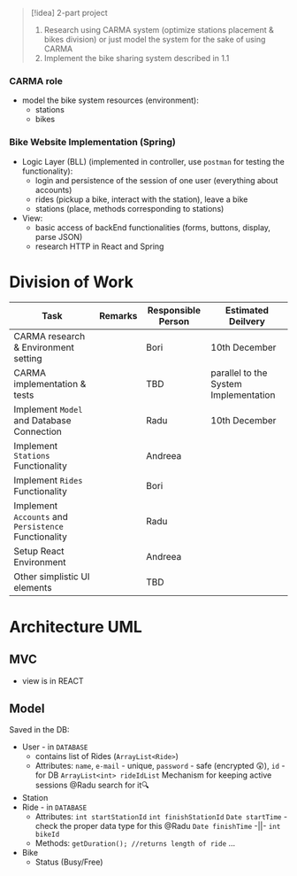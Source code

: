 
> [!idea] 2-part project
> 1. Research using CARMA system (optimize stations placement & bikes division)
> 	or just model the system for the sake of using CARMA
> 2. Implement the bike sharing system described in 1.1

### CARMA role
- model the bike system resources (environment):
	- stations
	- bikes

### Bike Website Implementation (Spring)
- Logic Layer (BLL) (implemented in controller, use `postman` for testing the functionality):
	- login and persistence of the session of one user (everything about accounts)
	- rides (pickup a bike, interact with the station), leave a bike
	- stations (place, methods corresponding to stations)
- View:
	- basic access of backEnd functionalities (forms, buttons, display, parse JSON)
	- research HTTP in React and Spring

# Division of Work

|**Task**|**Remarks**|**Responsible** **Person**|**Estimated** **Deilvery**|
|-|-|-|-|
|CARMA research & Environment setting||Bori|10th December|
|CARMA implementation & tests||TBD|parallel to the System Implementation|
|Implement `Model` and Database Connection||Radu|10th December|
|Implement `Stations` Functionality||Andreea||
|Implement `Rides` Functionality||Bori||
|Implement `Accounts` and `Persistence` Functionality||Radu||
|Setup React Environment||Andreea||
|Other simplistic UI elements||TBD||



# Architecture UML

## MVC
- view is in REACT

## Model
Saved in the DB:
- User - in `DATABASE`
	- contains list of Rides (`ArrayList<Ride>`)
	- Attributes: 
		`name`, 
		`e-mail` - unique,
		`password` - safe (encrypted 😲),
		`id` - for DB
		`ArrayList<int> rideIdList`
		Mechanism for keeping active sessions @Radu search for it🔍
- Station
- Ride - in `DATABASE`
	- Attributes:
		`int startStationId` 
		`int finishStationId` 
		`Date startTime` - check the proper data type for this @Radu
		`Date finishTime` -||-
		`int bikeId`
	- Methods:
		`getDuration(); //returns length of ride`
		...
- Bike 
	- Status (Busy/Free)
